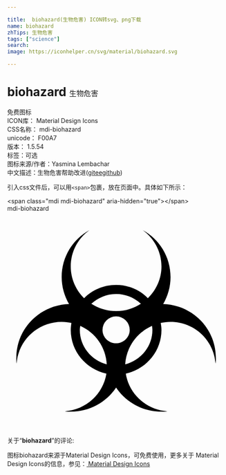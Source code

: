 ```yaml
---

title:  biohazard(生物危害) ICON转svg、png下载
name: biohazard
zhTips: 生物危害
tags: ["science"]
search: 
image: https://iconhelper.cn/svg/material/biohazard.svg

---
```


# biohazard  <small style="font-size: 60%;font-weight: 100">生物危害</small>


<div class="detail-page">
<p>
<span><span class="badge-success badge">免费图标</span> </span>
<br/>
<span>
ICON库：
<span class="badge-secondary badge">Material Design Icons</span> 
</span>
<br/>
<span>
CSS名称：
<span class="badge-secondary badge">mdi-biohazard</span> 
</span>
<br/>
<span>
unicode：
<span class="badge-secondary badge">F00A7</span> 
<copy-btn content='F00A7' btn-title=""></copy-btn>
<copy-btn :content='String.fromCodePoint(parseInt("F00A7", 16))' btn-title="复制U"></copy-btn>
</span>
<br/>
<span>
版本：
<span class="badge-secondary badge">1.5.54</span> 
</span><br/><span>标签：<span class="badge-light badge"><router-link to="/tags/science.html">可选</router-link></span></span>
<br/>
<span>图标来源/作者：<span class="badge-light badge">Yasmina Lembachar</span></span> 
<br/>
<span class="zh-detail">中文描述：<span class="badge-primary badge">生物危害</span><span class="help-link"><span>帮助改进</span>(<a href="https://gitee.com/liuwave/icon-helper/edit/master/json/material/biohazard.json" target="_blank" rel="noopener noreferrer">gitee</a><a href="https://github.com/liuwave/icon-helper/edit/master/json/material/biohazard.json" target="_blank" rel="noopener noreferrer">github</a></span>)</span><br/>
</p>
</div>
<div class="alert alert-dark">
  <i class="mdi mdi-biohazard mdi-48px"></i>
  <i class="mdi mdi-biohazard mdi-36px"></i>
  <i class="mdi mdi-biohazard mdi-24px"></i>
  <i class="mdi mdi-biohazard mdi-18px"></i>
</div>
<div>
  <p>引入css文件后，可以用<code>&lt;span&gt;</code>包裹，放在页面中。具体如下所示：    
  </p>
  <div class="alert alert-primary" style="font-size: 14px">
    &lt;span class="mdi mdi-biohazard" aria-hidden="true"&gt;&lt;/span&gt;
    <copy-btn content='<span class="mdi mdi-biohazard" aria-hidden="true"></span>'></copy-btn>
  </div>
  <div class="alert alert-secondary">
    <i class="mdi mdi-biohazard"
    style="font-size: 24px"
    aria-hidden="true"></i> mdi-biohazard
    <copy-btn content="mdi-biohazard" btn-title="复制图标名称"></copy-btn>
  </div>
</div>
<div id="svg" class="svg-wrap">
<svg xmlns="http://www.w3.org/2000/svg" viewBox="0 0 24 24"><path d="M23,16.06C23,16.29 23,16.5 22.96,16.7C22.78,14.14 20.64,12.11 18,12.11C17.63,12.11 17.27,12.16 16.92,12.23C16.96,12.5 17,12.73 17,13C17,15.35 15.31,17.32 13.07,17.81C13.42,20.05 15.31,21.79 17.65,21.96C17.43,22 17.22,22 17,22C14.92,22 13.07,20.94 12,19.34C10.93,20.94 9.09,22 7,22C6.78,22 6.57,22 6.35,21.96C8.69,21.79 10.57,20.06 10.93,17.81C8.68,17.32 7,15.35 7,13C7,12.73 7.04,12.5 7.07,12.23C6.73,12.16 6.37,12.11 6,12.11C3.36,12.11 1.22,14.14 1.03,16.7C1,16.5 1,16.29 1,16.06C1,12.85 3.59,10.24 6.81,10.14C6.3,9.27 6,8.25 6,7.17C6,4.94 7.23,3 9.06,2C7.81,2.9 7,4.34 7,6C7,7.35 7.56,8.59 8.47,9.5C9.38,8.59 10.62,8.04 12,8.04C13.37,8.04 14.62,8.59 15.5,9.5C16.43,8.59 17,7.35 17,6C17,4.34 16.18,2.9 14.94,2C16.77,3 18,4.94 18,7.17C18,8.25 17.7,9.27 17.19,10.14C20.42,10.24 23,12.85 23,16.06M9.27,10.11C10.05,10.62 11,10.92 12,10.92C13,10.92 13.95,10.62 14.73,10.11C14,9.45 13.06,9.03 12,9.03C10.94,9.03 10,9.45 9.27,10.11M12,14.47C12.82,14.47 13.5,13.8 13.5,13A1.5,1.5 0 0,0 12,11.5A1.5,1.5 0 0,0 10.5,13C10.5,13.8 11.17,14.47 12,14.47M10.97,16.79C10.87,14.9 9.71,13.29 8.05,12.55C8.03,12.7 8,12.84 8,13C8,14.82 9.27,16.34 10.97,16.79M15.96,12.55C14.29,13.29 13.12,14.9 13,16.79C14.73,16.34 16,14.82 16,13C16,12.84 15.97,12.7 15.96,12.55Z" /></svg>
</div>
<detail full-name='mdi-biohazard'></detail>
<div class="icon-detail__container">
<p>关于“<b>biohazard</b>”的评论:</p>
</div>
<Vssue title="关于“biohazard”的评论" />    
<div><p>图标biohazard来源于Material Design Icons，可免费使用，更多关于 Material Design Icons的信息，参见：<a target="_blank" href="https://iconhelper.cn/material.html"> Material Design Icons</a>
</p></div>
